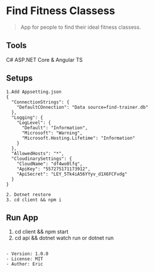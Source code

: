 # Find Fitness Classess
> App for people to find their ideal fitness classess.
## Tools
C# ASP.NET Core & Angular TS

## Setups

```
1.Add Appsetting.json
{
  "ConnectionStrings": {
    "DefaultCOnnection": "Data source=find-trainer.db"
  },
  "Logging": {
    "LogLevel": {
      "Default": "Information",
      "Microsoft": "Warning",
      "Microsoft.Hosting.Lifetime": "Information"
    }
  },
  "AllowedHosts": "*",
  "CloudinarySettings": {
    "CloudName": "df4wo0lfq",
    "ApiKey": "557275171173912",
    "ApiSecret": "LEY_5Tk4iA56YYyv_d1X6FCFvdg"
  }
}

2. Dotnet restore
3. cd client && npm i
```
## Run App
1. cd client && npm start
2. cd api && dotnet watch run or dotnet run
```

- Version: 1.0.0
- License: MIT
- Author: Eric


